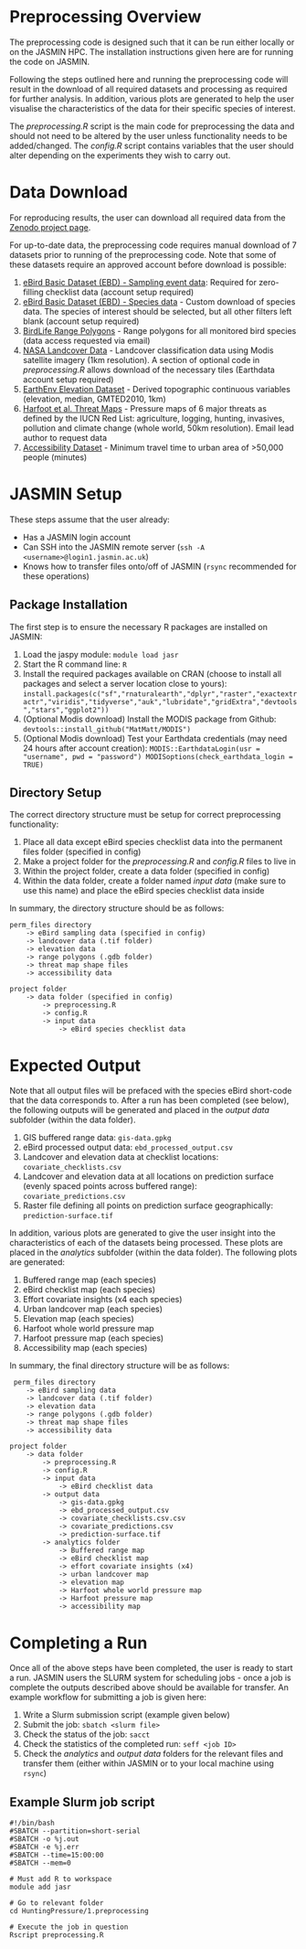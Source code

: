 ﻿# Preprocessing Overview
The preprocessing code is designed such that it can be run either locally or on the JASMIN HPC. The installation instructions given here are for running the code on JASMIN. 

Following the steps outlined here and running the preprocessing code will result in the download of all required datasets and processing as required for further analysis. In addition, various plots are generated to help the user visualise the characteristics of the data for their specific species of interest. 

The *preprocessing.R* script is the main code for preprocessing the data and should not need to be altered by the user unless functionality needs to be added/changed. The *config.R* script contains variables that the user should alter depending on the experiments they wish to carry out. 


# Data Download
For reproducing results, the user can download all required data from the [Zenodo project page](https://doi.org/10.5281/zenodo.%20%20%206761830).

For up-to-date data, the preprocessing code requires manual download of 7 datasets prior to running of the preprocessing code. Note that some of these datasets require an approved account before download is possible:
1. [eBird Basic Dataset (EBD) - Sampling event data](https://ebird.org/data/download): Required for zero-filling checklist data (account setup required)
2. [eBird Basic Dataset (EBD) - Species data](https://ebird.org/data/download) - Custom download of species data. The species of interest should be selected, but all other filters left blank (account setup required)
3. [BirdLife Range Polygons](http://datazone.birdlife.org/species/requestdis) - Range polygons for all monitored bird species (data access requested via email)
4. [NASA Landcover Data](https://lpdaac.usgs.gov/products/mcd12q1v006/) - Landcover classification data using Modis satellite imagery (1km resolution). A section of optional code in *preprocessing.R* allows download of the necessary tiles (Earthdata account setup required)
5. [EarthEnv Elevation Dataset](http://www.earthenv.org/topography) - Derived topographic continuous variables (elevation, median, GMTED2010, 1km)
6. [Harfoot et al. Threat Maps](https://www.nature.com/articles/s41559-021-01542-9) - Pressure maps of 6 major threats as defined by the IUCN Red List: agriculture, logging, hunting, invasives, pollution and climate change (whole world, 50km resolution). Email lead author to request data
7. [Accessibility Dataset](https://malariaatlas.org/research-project/accessibility-to-cities/) - Minimum travel time to urban area of >50,000 people (minutes)

# JASMIN Setup 
These steps assume that the user already: 

 - Has a JASMIN login account 
 - Can SSH into the JASMIN remote server (`ssh -A <username>@login1.jasmin.ac.uk`)
 - Knows how to transfer files onto/off of JASMIN (`rsync` recommended for these operations)
 
## Package Installation
The first step is to ensure the necessary R packages are installed on JASMIN: 
 1. Load the jaspy module: `module load jasr`
 2. Start the R command line: `R`
 3. Install the required packages available on CRAN (choose to install all packages and select a server location close to yours): `install.packages(c("sf","rnaturalearth","dplyr","raster","exactextractr","viridis","tidyverse","auk","lubridate","gridExtra","devtools","stars","ggplot2"))`
 4. (Optional Modis download) Install the MODIS package from Github: `devtools::install_github("MatMatt/MODIS")`
 5. (Optional Modis download) Test your Earthdata credentials (may need 24 hours after account creation):  `MODIS::EarthdataLogin(usr = "username", pwd = "password")
MODISoptions(check_earthdata_login = TRUE)`


## Directory Setup
The correct directory structure must be setup for correct preprocessing functionality: 
1. Place all data except eBird species checklist data into the permanent files folder (specified in config)
2. Make a project folder for the *preprocessing.R* and *config.R* files to live in
3. Within the project folder, create a data folder (specified in config)
4. Within the data folder, create a folder named *input data* (make sure to use this name) and place the eBird species checklist data inside

In summary, the directory structure should be as follows:

    perm_files directory
        -> eBird sampling data (specified in config)
        -> landcover data (.tif folder)
        -> elevation data
        -> range polygons (.gdb folder)
        -> threat map shape files
        -> accessibility data
        
    project folder
        -> data folder (specified in config)
            -> preprocessing.R
            -> config.R
            -> input data 
                -> eBird species checklist data

# Expected Output
Note that all output files will be prefaced with the species eBird short-code that the data corresponds to. After a run has been completed (see below), the following outputs will be generated and placed in the *output data* subfolder (within the data folder). 
1. GIS buffered range data: `gis-data.gpkg`
2. eBird processed output data: `ebd_processed_output.csv`
3. Landcover and elevation data at checklist locations: `covariate_checklists.csv`
4. Landcover and elevation data at all locations on prediction surface (evenly spaced points across buffered range): `covariate_predictions.csv`
5. Raster file defining all points on prediction surface geographically: `prediction-surface.tif`

In addition, various plots are generated to give the user insight into the characteristics of each of the datasets being processed. These plots are placed in the *analytics* subfolder (within the data folder). The following plots are generated: 
1. Buffered range map (each species) 
2. eBird checklist map (each species)
3. Effort covariate insights (x4 each species)
4. Urban landcover map (each species)
5. Elevation map (each species)
6. Harfoot whole world pressure map 
7. Harfoot pressure map (each species)
8. Accessibility map (each species) 


In summary, the final directory structure will be as follows: 

     perm_files directory
        -> eBird sampling data
        -> landcover data (.tif folder)
        -> elevation data
        -> range polygons (.gdb folder)
        -> threat map shape files
        -> accessibility data
            
    project folder
        -> data folder
            -> preprocessing.R
            -> config.R
            -> input data
                -> eBird checklist data
            -> output data  
                -> gis-data.gpkg
                -> ebd_processed_output.csv
                -> covariate_checklists.csv.csv
                -> covariate_predictions.csv
                -> prediction-surface.tif
            -> analytics folder 
                -> Buffered range map
                -> eBird checklist map
                -> effort covariate insights (x4)
                -> urban landcover map
                -> elevation map
                -> Harfoot whole world pressure map
                -> Harfoot pressure map
                -> accessibility map

# Completing a Run
Once all of the above steps have been completed, the user is ready to start a run. JASMIN users the SLURM system for scheduling jobs - once a job is complete the outputs described above should be available for transfer. An example workflow for submitting a job is given here:
1. Write a Slurm submission script (example given below)
2. Submit the job: `sbatch <slurm file>`
3. Check the status of the job: `sacct`
4. Check the statistics of the completed run: `seff <job ID>`
5. Check the *analytics* and *output data* folders for the relevant files and transfer them (either within JASMIN or to your local machine using `rsync`)

## Example Slurm job script

    #!/bin/bash 
    #SBATCH --partition=short-serial 
    #SBATCH -o %j.out 
    #SBATCH -e %j.err 
    #SBATCH --time=15:00:00 
    #SBATCH --mem=0 
    
    # Must add R to workspace 
    module add jasr 
    
    # Go to relevant folder 
    cd HuntingPressure/1.preprocessing
    
    # Execute the job in question 
    Rscript preprocessing.R

